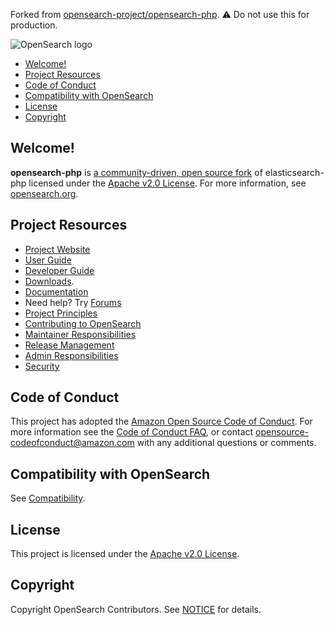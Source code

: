 Forked from [opensearch-project/opensearch-php](https://github.com/opensearch-project/opensearch-php).
:warning: Do not use this for production.

![OpenSearch logo](OpenSearch.svg)

- [Welcome!](#welcome)
- [Project Resources](#project-resources)
- [Code of Conduct](#code-of-conduct)
- [Compatibility with OpenSearch](#compatibility-with-opensearch)
- [License](#license)
- [Copyright](#copyright)

## Welcome!

**opensearch-php** is [a community-driven, open source fork](https://aws.amazon.com/blogs/opensource/introducing-opensearch/) of elasticsearch-php licensed under the [Apache v2.0 License](https://github.com/opensearch-project/opensearch-php/blob/main/LICENSE). For more information, see [opensearch.org](https://opensearch.org/).

## Project Resources

- [Project Website](https://opensearch.org/)
- [User Guide](https://github.com/opensearch-project/opensearch-php/blob/main/USER_GUIDE.md)
- [Developer Guide](https://github.com/opensearch-project/opensearch-php/blob/main/DEVELOPER_GUIDE.md)
- [Downloads](https://opensearch.org/downloads.html).
- [Documentation](https://opensearch.org/docs/latest/)
- Need help? Try [Forums](https://discuss.opendistrocommunity.dev/)
- [Project Principles](https://opensearch.org/#principles)
- [Contributing to OpenSearch](https://github.com/opensearch-project/opensearch-php/blob/main/CONTRIBUTING.md)
- [Maintainer Responsibilities](https://github.com/opensearch-project/opensearch-php/blob/main/MAINTAINERS.md)
- [Release Management](https://github.com/opensearch-project/opensearch-php/blob/main/RELEASING.md)
- [Admin Responsibilities](https://github.com/opensearch-project/opensearch-php/blob/main/ADMINS.md)
- [Security](https://github.com/opensearch-project/opensearch-php/blob/main/SECURITY.md)

## Code of Conduct

This project has adopted the [Amazon Open Source Code of Conduct](https://github.com/opensearch-project/opensearch-php/blob/main/CODE_OF_CONDUCT.md). For more information see the [Code of Conduct FAQ](https://aws.github.io/code-of-conduct-faq), or contact [opensource-codeofconduct@amazon.com](mailto:opensource-codeofconduct@amazon.com) with any additional questions or comments.

## Compatibility with OpenSearch

See [Compatibility](COMPATIBILITY.md).

## License

This project is licensed under the [Apache v2.0 License](https://github.com/opensearch-project/opensearch-php/blob/main/LICENSE).

## Copyright

Copyright OpenSearch Contributors. See [NOTICE](https://github.com/opensearch-project/opensearch-php/blob/main/NOTICE) for details.
